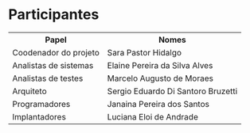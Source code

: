 # Participantes

<table>
<tr><th>Papel</th><th>Nomes</th></tr>
<tr><td>Coodenador do projeto</td><td>Sara Pastor Hidalgo</td></tr>
<tr>
    <td>Analistas de sistemas</td>
    <td>
        Elaine Pereira da Silva Alves<br>        
    </td>
</tr>
<tr>
    <td>Analistas de testes</td>
    <td>
        Marcelo Augusto de Moraes<br>        
    </td>
</tr>
<tr><td>Arquiteto</td><td>Sergio Eduardo Di Santoro Bruzetti</td></tr>
<tr>
    <td>Programadores</td>
    <td>
        Janaina Pereira dos Santos<br>        
    </td>
</tr>
<tr>
    <td>Implantadores</td>
    <td>
        Luciana Eloi de Andrade<br>        
    </td>
</tr>
</table>
